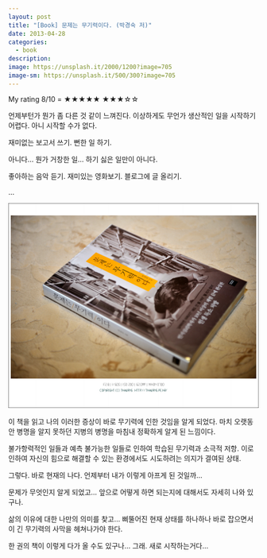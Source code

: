 ```yaml
---
layout: post
title: "[Book] 문제는 무기력이다. (박경숙 저)"
date: 2013-04-28
categories:
  - book
description: 
image: https://unsplash.it/2000/1200?image=705
image-sm: https://unsplash.it/500/300?image=705
---
```


My rating 8/10 = ★★★★★ ★★★☆☆

언제부턴가 뭔가 좀 다른 것 같이 느껴진다. 
이상하게도 무언가 생산적인 일을 시작하기 어렵다. 아니 시작할 수가 없다.

재미없는 보고서 쓰기.
뻔한 일 하기.

아니다… 뭔가 거창한 일… 하기 싫은 일만이 아니다.

<!--more--> 

좋아하는 음악 듣기.
재미있는 영화보기.
블로그에 글 올리기.

…

![img](https://raw.githubusercontent.com/tkhwang/tkhwang-etc/master/img/photobucket/DSC_8855.JPG)

이 책을 읽고 나의 이러한 증상이 바로 무기력에 인한 것임을 알게 되었다.
마치 오랫동안 병명을 알지 못하던 지병의 병명을 마침내 정확하게 알게 된 느낌이다.

불가항력적인 일들과 예측 불가능한 일들로 인하여 학습된 무기력과 소극적 저항.
이로 인하여 자신의 힘으로 해결할 수 있는 환경에서도 시도하려는 의지가 결여된 상태.

그렇다. 바로 현재의 나다.
언제부터 내가 이렇게 아프게 된 것일까…

문제가 무엇인지 알게 되었고…
앞으로 어떻게 하면 되는지에 대해서도 자세히 나와 있구나.

삶의 이유에 대한 나만의 의미를 찾고…
삐뚤어진 현재 상태를 하나하나 바로 잡으면서 이 긴 무기력의 사막을 헤쳐나가야 한다.

한 권의 책이 이렇게 다가 올 수도 있구나…
그래. 새로 시작하는거다…



